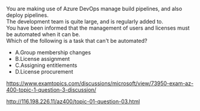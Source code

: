 You are making use of Azure DevOps manage build pipelines, and also deploy pipelines.<br/>The development team is quite large, and is regularly added to.<br/>You have been informed that the management of users and licenses must be automated when it can be.<br/>Which of the following is a task that can't be automated?<br/><ul><li class="multi-choice-item"><span class="multi-choice-letter" data-choice-letter="A">A.</span>Group membership changes</li><li class="multi-choice-item"><span class="multi-choice-letter" data-choice-letter="B">B.</span>License assignment</li><li class="multi-choice-item"><span class="multi-choice-letter" data-choice-letter="C">C.</span>Assigning entitlements</li><li class="multi-choice-item correct-hidden"><span class="multi-choice-letter" data-choice-letter="D">D.</span>License procurement</li></ul><p><a href="https://www.examtopics.com/discussions/microsoft/view/73950-exam-az-400-topic-1-question-3-discussion/">https://www.examtopics.com/discussions/microsoft/view/73950-exam-az-400-topic-1-question-3-discussion/</a></p><p><a href="http://116.198.226.11/az400/topic-01-question-03.html">http://116.198.226.11/az400/topic-01-question-03.html</a></p><script src="https://giscus.app/client.js"                    data-repo="azsamples/az204"                    data-repo-id="R_kgDOMRXzDQ"                    data-category="General"                    data-category-id="DIC_kwDOMRXzDc4Cgi27"                    data-mapping="pathname"                    data-strict="0"                    data-reactions-enabled="0"                    data-emit-metadata="0"                    data-input-position="bottom"                    data-theme="preferred_color_scheme"                    data-lang="en"                    crossorigin="anonymous"                    async>                    </script>